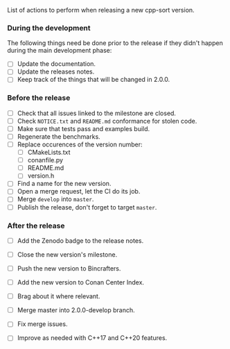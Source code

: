 List of actions to perform when releasing a new cpp-sort version.

### During the development

The following things need be done prior to the release if they didn't happen during the main
development phase:
- [ ] Update the documentation.
- [ ] Update the releases notes.
- [ ] Keep track of the things that will be changed in 2.0.0.

### Before the release

- [ ] Check that all issues linked to the milestone are closed.
- [ ] Check `NOTICE.txt` and `README.md` conformance for stolen code.
- [ ] Make sure that tests pass and examples build.
- [ ] Regenerate the benchmarks.
- [ ] Replace occurences of the version number:
  - [ ] CMakeLists.txt
  - [ ] conanfile.py
  - [ ] README.md
  - [ ] version.h
- [ ] Find a name for the new version.
- [ ] Open a merge request, let the CI do its job.
- [ ] Merge `develop` into `master`.
- [ ] Publish the release, don't forget to target `master`.

### After the release

- [ ] Add the Zenodo badge to the release notes.
- [ ] Close the new version's milestone.
- [ ] Push the new version to Bincrafters.
- [ ] Add the new version to Conan Center Index.
- [ ] Brag about it where relevant.

- [ ] Merge master into 2.0.0-develop branch.
- [ ] Fix merge issues.
- [ ] Improve as needed with C++17 and C++20 features.
